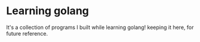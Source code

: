 # Learning golang
It's a collection of programs I built while learning golang! keeping it here, for future reference.
